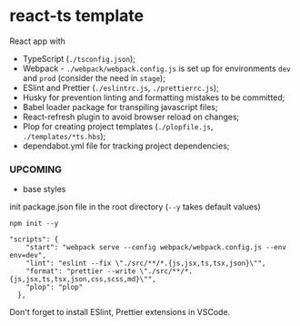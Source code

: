 # react-ts template

React app with

- TypeScript (`./tsconfig.json`);
- Webpack - `./webpack/webpack.config.js` is set up for environments `dev` and `prod` (consider the need in `stage`);
- ESlint and Prettier (`./eslintrc.js`, `./prettierrc.js`);
- Husky for prevention linting and formatting mistakes to be committed;
- Babel loader package for transpiling javascript files;
- React-refresh plugin to avoid browser reload on changes;
- Plop for creating project templates (`./plopfile.js`, `./templates/*ts.hbs`);
- dependabot.yml file for tracking project dependencies;

### UPCOMING

- base styles

init package.json file in the root directory (`--y` takes default values)

```
npm init --y
```

```
"scripts": {
    "start": "webpack serve --config webpack/webpack.config.js --env env=dev",
    "lint": "eslint --fix \"./src/**/*.{js,jsx,ts,tsx,json}\"",
    "format": "prettier --write \"./src/**/*.{js,jsx,ts,tsx,json,css,scss,md}\"",
    "plop": "plop"
  },
```

Don't forget to install ESlint, Prettier extensions in VSCode.
